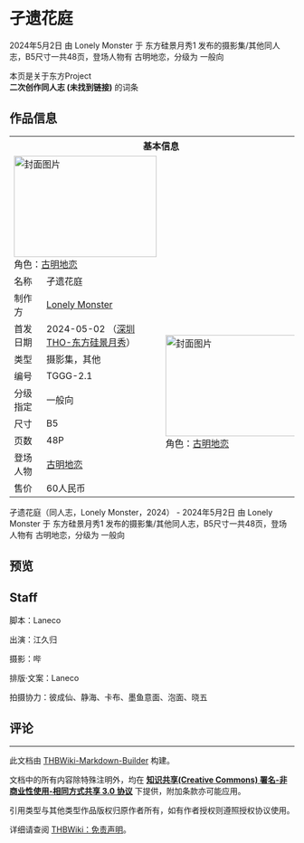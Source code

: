 # 孑遗花庭

<!-- source html: G:\repos\THBWiki-Markdown-Builder\THBWikiMarkdown\Temp\main\2\23\ns0%3A%E5%AD%91%E9%81%97%E8%8A%B1%E5%BA%AD.html -->

2024年5月2日 由 Lonely Monster 于 东方硅景月秀1 发布的摄影集/其他同人志，B5尺寸一共48页，登场人物有 古明地恋，分级为 一般向

本页是关于东方Project  
 **二次创作同人志 (未找到链接)** 的词条

## 作品信息

<table><tbody><tr><th colspan="3">基本信息</th></tr><tr><td class="cover-artwork-mobile" colspan="2"><a href="./文件-孑遗花庭封面.jpg.md" class="image" title="封面图片"><img alt="封面图片" src="https://upload.thwiki.cc/thumb/c/c3/%E5%AD%91%E9%81%97%E8%8A%B1%E5%BA%AD%E5%B0%81%E9%9D%A2.jpg/252px-%E5%AD%91%E9%81%97%E8%8A%B1%E5%BA%AD%E5%B0%81%E9%9D%A2.jpg" decoding="async" loading="lazy" width="252" height="179" srcset="https://upload.thwiki.cc/thumb/c/c3/%E5%AD%91%E9%81%97%E8%8A%B1%E5%BA%AD%E5%B0%81%E9%9D%A2.jpg/378px-%E5%AD%91%E9%81%97%E8%8A%B1%E5%BA%AD%E5%B0%81%E9%9D%A2.jpg 1.5x, https://upload.thwiki.cc/thumb/c/c3/%E5%AD%91%E9%81%97%E8%8A%B1%E5%BA%AD%E5%B0%81%E9%9D%A2.jpg/504px-%E5%AD%91%E9%81%97%E8%8A%B1%E5%BA%AD%E5%B0%81%E9%9D%A2.jpg 2x" data-file-width="3036" data-file-height="2161"></a><div class="cover-char">角色：<a href="./古明地恋.md" title="古明地恋">古明地恋</a></div></td>
</tr><tr><td class="label">名称</td><td colspan="2"> 孑遗花庭 </td></tr><tr><td class="label">制作方</td><td><a href="./Lonely_Monster.md" title="Lonely Monster">Lonely Monster</a></td><td class="cover-artwork" rowspan="9" style="min-width:252px;"><a href="./文件-孑遗花庭封面.jpg.md" class="image" title="封面图片"><img alt="封面图片" src="https://upload.thwiki.cc/thumb/c/c3/%E5%AD%91%E9%81%97%E8%8A%B1%E5%BA%AD%E5%B0%81%E9%9D%A2.jpg/252px-%E5%AD%91%E9%81%97%E8%8A%B1%E5%BA%AD%E5%B0%81%E9%9D%A2.jpg" decoding="async" loading="lazy" width="252" height="179" srcset="https://upload.thwiki.cc/thumb/c/c3/%E5%AD%91%E9%81%97%E8%8A%B1%E5%BA%AD%E5%B0%81%E9%9D%A2.jpg/378px-%E5%AD%91%E9%81%97%E8%8A%B1%E5%BA%AD%E5%B0%81%E9%9D%A2.jpg 1.5x, https://upload.thwiki.cc/thumb/c/c3/%E5%AD%91%E9%81%97%E8%8A%B1%E5%BA%AD%E5%B0%81%E9%9D%A2.jpg/504px-%E5%AD%91%E9%81%97%E8%8A%B1%E5%BA%AD%E5%B0%81%E9%9D%A2.jpg 2x" data-file-width="3036" data-file-height="2161"></a><div class="cover-char">角色：<a href="./古明地恋.md" title="古明地恋">古明地恋</a></div></td>
</tr><tr><td class="label">首发日期</td><td>2024-05-02&#160;（<a href="/展会作品列表?e=%E4%B8%9C%E6%96%B9%E7%A1%85%E6%99%AF%E6%9C%88%E7%A7%80%231">深圳THO-东方硅景月秀</a>）</td></tr><tr><td class="label">类型</td><td>摄影集，其他</td></tr><tr><td class="label">编号</td><td>TGGG-2.1</td></tr><tr><td class="label">分级指定</td><td>一般向</td></tr><tr><td class="label">尺寸</td><td>B5</td></tr><tr><td class="label">页数</td><td>48P</td></tr><tr><td class="label">登场人物</td><td><a href="./古明地恋.md" title="古明地恋">古明地恋</a></td></tr><tr><td class="label">售价</td><td>60人民币</td></tr></tbody></table>

孑遗花庭（同人志，Lonely Monster，2024） - 2024年5月2日 由 Lonely Monster 于 东方硅景月秀1 发布的摄影集/其他同人志，B5尺寸一共48页，登场人物有 古明地恋，分级为 一般向

## 预览

## Staff
  
脚本：Laneco
  
  
出演：江久归
  
  
摄影：哔
  
  
排版·文案：Laneco
  
  
拍摄协力：彼成仙、静海、卡布、墨鱼意面、泡面、晓五
  


## 评论




---

此文档由 [THBWiki-Markdown-Builder](https://github.com/Delsin-Yu/THBWiki-Markdown-Builder) 构建。

文档中的所有内容除特殊注明外，均在 [**知识共享(Creative Commons) 署名-非商业性使用-相同方式共享 3.0 协议**](https://creativecommons.org/licenses/by-sa/3.0/deed.zh-hans) 下提供，附加条款亦可能应用。

引用类型与其他类型作品版权归原作者所有，如有作者授权则遵照授权协议使用。

详细请查阅 [THBWiki：免责声明](https://thbwiki.cc/THBWiki:%E5%85%8D%E8%B4%A3%E5%A3%B0%E6%98%8E)。

